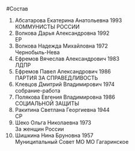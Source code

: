 #Состав
1. Абсатарова Екатерина Анатольевна 1993   
    КОММУНИСТЫ РОССИИ
2. Волкова Дарья Александровна 1992   
    ЕР
3. Волкова Надежда Михайловна 1972   
    Чернобыль-Нева
4. Ефремов Вячеслав Александрович 1983   
    ЛДПР
5. Ефремов Павел Александрович 1986   
    ПАРТИЯ ЗА СПРАВЕДЛИВОСТЬ
6. Клевцов Дмитрий Владимирович 1974   
    собрание-работа
7. Полякова Евгения Владимировна 1986   
    СОЦИАЛЬНОЙ ЗАЩИТЫ
8. Ракитина Светлана Георгиевна 1944   
    СР
9. Шеко Ольга Николаевна 1973   
    За женщин России
10. Шишкина Нина Бруновна 1957   
    Муниципальный Совет МО МО Гагаринское
